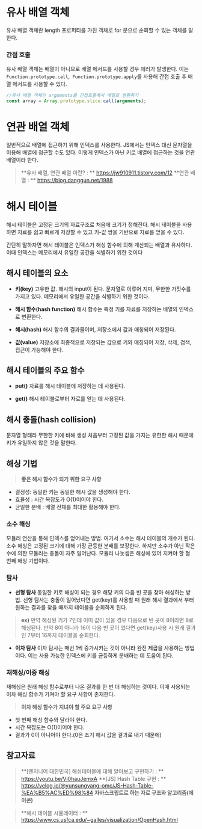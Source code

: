 # 유사 배열 객체

유사 배열 객체란 length 프로퍼티를 가진 객체로 for 문으로 순회할 수 있는 객체를 말한다.

### 간접 호출
유사 배열 객체는 배열이 아니므로 배열 메서드를 사용할 경우 에러가 발생한다. 이는 `Function.prototype.call`,` Function.prototype.apply`를 사용해 간접 호출 후 배열 메서드를 사용할 수 있다.

```javascript
//유사 배열 객체인 arguments를 간접호출해서 배열로 변환하기
const array = Array.prototype.slice.call(arguments);
```

# 연관 배열 객체
일반적으로 배열에 접근하기 위해 인덱스를 사용한다. JS에서는 인덱스 대신 문자열을 이용해 배열에 접근할 수도 있다. 이렇게 인덱스가 아닌 키로 배열에 접근하는 것을 연관 배열이라 한다.
>**유사 배열, 연관 배열 이란? : ** https://jw910911.tistory.com/12
**연관 배열 : **
https://blog.danggun.net/1988

# 해시 테이블
해시 테이블은 고정된 크기의 자료구조로 처음에 크기가 정해진다. 해시 테이블을 사용하면 자료를 쉽고 빠르게 저장할 수 있고 키-값 쌍을 기반으로 자료를 얻을 수 있다.

간단히 말하자면 해시 테이블은 인덱스가 해싱 함수에 의해 계산되는 배열과 유사하다. 이때 인덱스는 메모리에서 유일한 공간을 식별하기 위한 것이다

## 해시 테이블의 요소
- **키(key)**
고유한 값. 해시의 input이 된다. 문자열로 이루어 지며, 무한한 가짓수를 가지고 있다. 메모리에서 유일한 공간을 식별하기 위한 것이다.

- **해시 함수(hash function)**
해시 함수는 특정 키를 자료를 저장하는 배열의 인덱스로 변환한다.

- **해시(hash)**
해시 함수의 결과물이며, 저장소에서 값과 매칭되어 저장된다.

- **값(value)**
저장소에 최종적으로 저장되는 값으로 키와 매칭되어 저장, 삭제, 검색, 접근이 가능해야 한다.

## 해시 테이블의 주요 함수
- **put()**
자료를 해시 테이블에 저장하는 데 사용된다.

- **get()**
해시 테이블로부터 자료를 얻는 데 사용된다.

## 해시 충돌(hash collision)
문자열 형태라 무한한 키에 비해 생성 처음부터 고정된 값을 가지는 유한한 해시 때문에 키가 유일하지 않은 것을 말한다.

## 해싱 기법

>**좋은 해시 함수가 되기 위한 요구 사항** 
-  결정성: 동일한 키는 동일한 해시 값을 생성해야 한다.
-  효율성 : 시간 복잡도가 O(1)이어야 한다.
-  균일한 분배 : 배열 전체를 최대한 활용해야 한다.

### 소수 해싱
모듈러 연산을 통해 인덱스를 얻어내는 방법. 여기서 소수는 해시 테이블의 개수가 된다.
소수 해싱은 고정된 크기에 대해 가장 균등한 분배를 보장한다. 하지만 소수가 아닌 작은 수에 의한 모듈러는 충돌이 자주 일어난다.
모듈러 나눗셈은 해싱에 있어 지켜야 할 철 번째 해싱 기법이다.
### 탐사
- **선형 탐사**
동일한 키로 해싱이 되는 경우 해당 키의 다음 빈 곳을 찾아 해싱하는 방법. 
선형 탐사는 충돌이 일어났다면 get(key)를 사용할 때 원래 해시 결과에서 부터 원하는 결과를 찾을 때까지 테이블을 순회하게 된다.
> **ex)**
만약 해싱된 키가 7인데 이미 값이 있을 경우 다음으로 빈 곳이 8이라면 8로 해싱된다.
만약 8이 아니라 16이 다음 빈 곳이 었다면 get(key)사용 시 원래 결과인 7부터 16까지 테이블을 순회한다.


- **이차 탐사**
이차 탐사는 매번 1씩 증가시키는 것이 아니라 완전 제곱을 사용하는 방법이다. 이는 사용 가능한 인덱스에 키를 균등하게 분배하는 데 도움이 된다.

### 재해싱/이중 해싱
재해싱은 원래 해싱 함수로부터 나온 결과를 한 번 더 해싱하는 것이다. 이때 사용되는 이차 해싱 함수가 가져야 할 요구 사항이 존재한다.
> **이차 해싱 함수가 지녀야 할 주요 요구 사항**
- 첫 번째 해싱 함수와 달라야 한다.
- 시간 복잡도는 O(1)이어야 한다.
- 결과가 0이 아니어야 한다.(0은 초기 해시 값을 결과로 내기 때문에)

## 참고자료
> **[엔지니어 대한민국] 해쉬테이블에 대해 알아보고 구현하기 : **
https://youtu.be/Vi0hauJemxA
**[JS] Hash Table 구현 : **
https://velog.io/@yunsungyang-omc/JS-Hash-Table-%EA%B5%AC%ED%98%84
**자바스크립트로 하는 자료 구조와 알고리즘(에이콘)**

>**해시 테이블 시뮬레이터 : **
https://www.cs.usfca.edu/~galles/visualization/OpenHash.html
